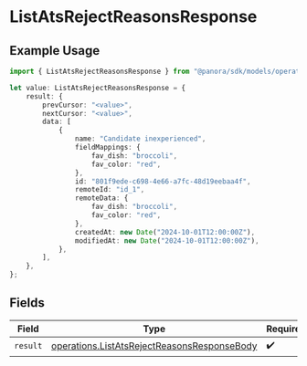 # ListAtsRejectReasonsResponse

## Example Usage

```typescript
import { ListAtsRejectReasonsResponse } from "@panora/sdk/models/operations";

let value: ListAtsRejectReasonsResponse = {
    result: {
        prevCursor: "<value>",
        nextCursor: "<value>",
        data: [
            {
                name: "Candidate inexperienced",
                fieldMappings: {
                    fav_dish: "broccoli",
                    fav_color: "red",
                },
                id: "801f9ede-c698-4e66-a7fc-48d19eebaa4f",
                remoteId: "id_1",
                remoteData: {
                    fav_dish: "broccoli",
                    fav_color: "red",
                },
                createdAt: new Date("2024-10-01T12:00:00Z"),
                modifiedAt: new Date("2024-10-01T12:00:00Z"),
            },
        ],
    },
};
```

## Fields

| Field                                                                                                      | Type                                                                                                       | Required                                                                                                   | Description                                                                                                |
| ---------------------------------------------------------------------------------------------------------- | ---------------------------------------------------------------------------------------------------------- | ---------------------------------------------------------------------------------------------------------- | ---------------------------------------------------------------------------------------------------------- |
| `result`                                                                                                   | [operations.ListAtsRejectReasonsResponseBody](../../models/operations/listatsrejectreasonsresponsebody.md) | :heavy_check_mark:                                                                                         | N/A                                                                                                        |